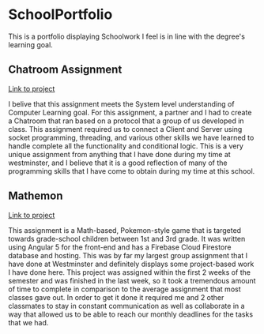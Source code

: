 # SchoolPortfolio
This is a portfolio displaying Schoolwork I feel is in line with the degree's learning goal.

## Chatroom Assignment
[Link to project](https://github.com/nblumenfeld/ChatRoom)

I belive that this assignment meets the System level understanding of Computer Learning goal. For this assignment, a partner and I had to create a Chatroom that ran based on a protocol that a group of us developed in class. This assignment required us to connect a Client and Server using socket programming, threading, and various other skills we have learned to handle complete all the functionality and conditional logic. This is a very unique assignment from anything that I have done during my time at westminster, and I believe that it is a good reflection of many of the programming skills that I have come to obtain during my time at this school.

## Mathemon
[Link to project](https://github.com/aidanpirish/software_engineering_project/tree/master/Mathemon)

This assignment is a Math-based, Pokemon-style game that is targeted towards grade-school children between 1st and 3rd grade. It was written using Angular 5 for the front-end and has a Firebase Cloud Firestore database and hosting. This was by far my largest group assignment that I have done at Westminster and definitely displays some project-based work I have done here. This project was assigned within the first 2 weeks of the semester and was finished in the last week, so it took a tremendous amount of time to complete in comparison to the average assignment that most classes gave out. In order to get it done it required me and 2 other classmates to stay in constant communication as well as collaborate in a way that allowed us to be able to reach our monthly deadlines for the tasks that we had.
